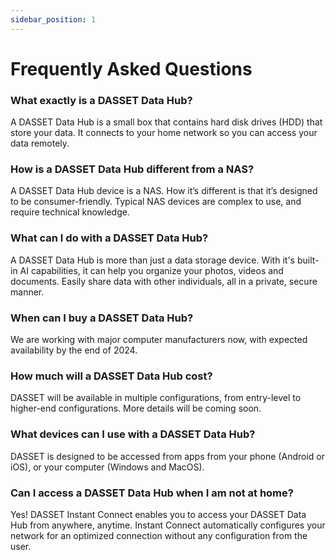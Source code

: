 ```yaml
---
sidebar_position: 1
---
```


# Frequently Asked Questions

### What exactly is a DASSET Data Hub?

A DASSET Data Hub is a small box that contains hard disk drives (HDD) that store your data.  It connects to your home network so you can access your data remotely.

### How is a DASSET Data Hub different from a NAS?

A DASSET Data Hub device is a NAS.  How it’s different is that it’s designed to be consumer-friendly.  Typical NAS devices are complex to use, and require technical knowledge.

### What can I do with a DASSET Data Hub?

A DASSET Data Hub is more than just a data storage device.  With it's built-in AI capabilities, it can help you organize your photos, videos and documents.  Easily share data with other individuals, all in a private, secure manner.

### When can I buy a DASSET Data Hub?

We are working with major computer manufacturers now, with expected availability by the end of 2024.

### How much will a DASSET Data Hub cost?

DASSET will be available in multiple configurations, from entry-level to higher-end configurations.  More details will be coming soon.

### What devices can I use with a DASSET Data Hub?

DASSET is designed to be accessed from apps from your phone (Android or iOS), or your computer (Windows and MacOS).

### Can I access a DASSET Data Hub when I am not at home?

Yes!  DASSET Instant Connect enables you to access your DASSET Data Hub from anywhere, anytime.  Instant Connect automatically configures your network for an optimized connection without any configuration from the user.



